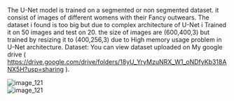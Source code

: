The U-Net model is trained on a segmented or non segmented dataset. it consist of images of different womens with their Fancy outwears. The dataset i found is too big but due to complex architecture of U-Net i Trained it on 50 images and test on 20. the size of images are (600,400,3) but trained by resizing it to (400,256,3) due to High memory usage problem in U-Net architecture.
Dataset: You can view dataset uploaded on My google drive ( https://drive.google.com/drive/folders/18yU_YryMzuNRX_W1_oNDfyKb318ANX5H?usp=sharing ).

![image_121](https://github.com/NishantkSingh0/Unet_Image_segment_womens/assets/166206623/345e4106-d2c9-4d90-aa63-af53fa8fff03)   
![image_121](https://github.com/NishantkSingh0/Unet_Image_segment_womens/assets/166206623/4bf917a4-60b9-4d0c-b923-247c98edcc0e)
